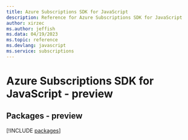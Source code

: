 ```yaml
---
title: Azure Subscriptions SDK for JavaScript
description: Reference for Azure Subscriptions SDK for JavaScript
author: xirzec
ms.author: jeffish
ms.data: 04/19/2023
ms.topic: reference
ms.devlang: javascript
ms.service: subscriptions
---
```

# Azure Subscriptions SDK for JavaScript - preview
## Packages - preview
[!INCLUDE [packages](subscriptions-index.md)]